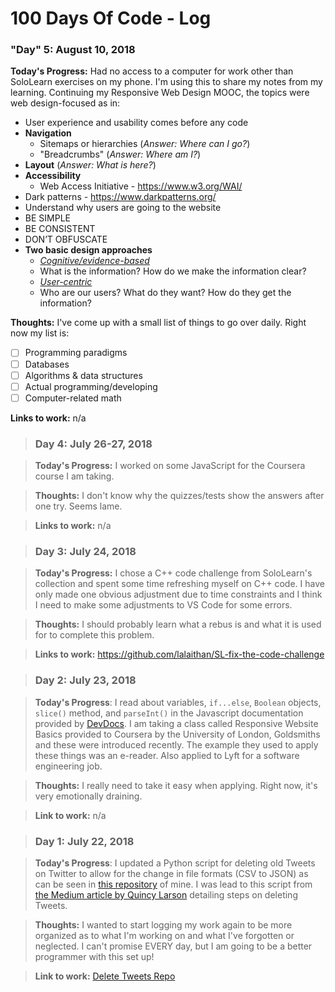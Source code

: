 # 100 Days Of Code - Log

### "Day" 5: August 10, 2018

**Today's Progress:** Had no access to a computer for work other than SoloLearn exercises on my phone. I'm using this to share my notes from my learning. Continuing my Responsive Web Design MOOC, the topics were web design-focused as in:

* User experience and usability comes before any code
* __Navigation__
  * Sitemaps or hierarchies (_Answer: Where can I go?_)
  * "Breadcrumbs" (_Answer: Where am I?_)
* __Layout__ (_Answer: What is here?_)
* __Accessibility__
  * Web Access Initiative - https://www.w3.org/WAI/
* Dark patterns - https://www.darkpatterns.org/
* Understand why users are going to the website
* BE SIMPLE
* BE CONSISTENT
* DON’T OBFUSCATE
* __Two basic design approaches__
  * _[Cognitive/evidence-based](https://www.edwardtufte.com/tufte/)_
   * What is the information? How do we make the information clear?
  * _[User-centric](https://www.w3.org/WAI/redesign/ucd)_
   * Who are our users? What do they want? How do they get the information?

**Thoughts:** I've come up with a small list of things to go over daily. Right now my list is:

* [ ] Programming paradigms
* [ ] Databases
* [ ] Algorithms & data structures
* [ ] Actual programming/developing
* [ ] Computer-related math

**Links to work:** n/a

> ### Day 4: July 26-27, 2018

>**Today's Progress:** I worked on some JavaScript for the Coursera course I am taking.

>**Thoughts:** I don't know why the quizzes/tests show the answers after one try. Seems lame.

>**Links to work:** n/a

>### Day 3: July 24, 2018

>**Today's Progress:** I chose a C++ code challenge from SoloLearn's collection and spent some time refreshing myself on C++ code. I have only made one obvious adjustment due to time constraints and I think I need to make some adjustments to VS Code for some errors.

>**Thoughts:** I should probably learn what a rebus is and what it is used for to complete this problem.

>**Links to work:** https://github.com/lalaithan/SL-fix-the-code-challenge

>### Day 2: July 23, 2018

>**Today's Progress**: I read about variables,  `if...else`, `Boolean` objects, `slice()` method, and `parseInt()` in the Javascript documentation provided by [DevDocs](https://http://devdocs.io). I am taking a class called Responsive Website Basics provided to Coursera by the University of London, Goldsmiths and these were introduced recently. The example they used to apply these things was an e-reader. Also applied to Lyft for a software engineering job.

>**Thoughts:** I really need to take it easy when applying. Right now, it's very emotionally draining.

>**Link to work:** n/a

>### Day 1: July 22, 2018

>**Today's Progress**: I updated a Python script for deleting old Tweets on Twitter to allow for the change in file formats (CSV to JSON) as can be seen in [this repository](https://github.com/lalaithan/delete-tweets) of mine. I was lead to this script from [the Medium article by Quincy Larson](https://medium.freecodecamp.org/how-to-delete-your-past-tweets-in-bulk-and-for-free-save-yourself-from-your-past-self-f8844cdbda2) detailing steps on deleting Tweets.

>**Thoughts:** I wanted to start logging my work again to be more organized as to what I'm working on and what I've forgotten or neglected. I can't promise EVERY day, but I am going to be a better programmer with this set up!

>**Link to work:** [Delete Tweets Repo](https://github.com/lalaithan/delete-tweets)
